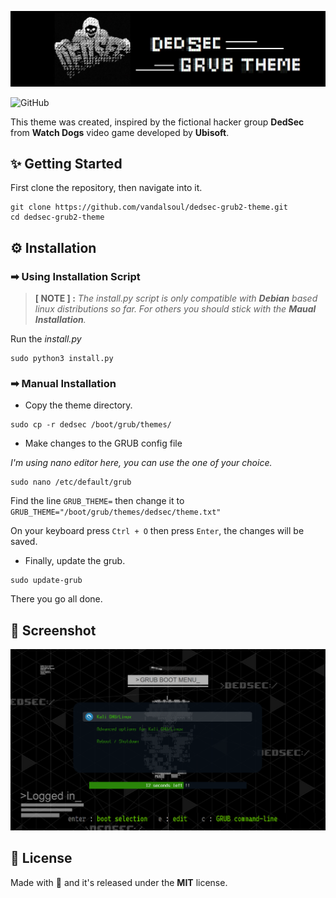 ![Logo](/media/logo.png)

![GitHub](https://img.shields.io/github/license/vandalsoul/dedsec-grub2-theme?style=for-the-badge)

This theme was created, inspired by the fictional hacker group **DedSec** from **Watch Dogs** video game developed by **Ubisoft**.

## ✨ Getting Started

First clone the repository, then navigate into it.
```shell
git clone https://github.com/vandalsoul/dedsec-grub2-theme.git
cd dedsec-grub2-theme
```

## ⚙️ Installation

### ➡ Using Installation Script

> **[ NOTE ] :** *The install.py script is only compatible with **Debian** based linux distributions so far. For others you should stick with the **Maual Installation**.*

Run the *install.py*
```shell
sudo python3 install.py
```

### ➡ Manual Installation

- Copy the theme directory.
```shell
sudo cp -r dedsec /boot/grub/themes/
```
- Make changes to the GRUB config file

*I'm using nano editor here, you can use the one of your choice.*
```shell
sudo nano /etc/default/grub
```
Find the line `GRUB_THEME=` then change it to `GRUB_THEME="/boot/grub/themes/dedsec/theme.txt"`

On your keyboard press `Ctrl + O` then press `Enter`, the changes will be saved.

- Finally, update the grub.
```shell
sudo update-grub
```
There you go all done.

## 📸 Screenshot
![Screenshot](/media/screenshot.png)

## 📝 License
Made with 💖 and it's released under the **MIT** license.

